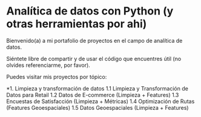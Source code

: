 # Analítica de datos con Python (y otras herramientas por ahi)

Bienvenido(a) a mi portafolio de proyectos en el campo de analítica de datos.

Siéntete libre de compartir y de usar el código que encuentres útil (no olvides referenciarme, por favor).

Puedes visitar mis proyectos por tópico:

*1. Limpieza y transformación de datos
    1.1 Limpieza y Transformación de Datos para Retail
    1.2 Datos de E-commerce (Limpieza + Features)
    1.3 Encuestas de Satisfacción (Limpieza + Métricas)
    1.4 Optimización de Rutas (Features Geoespaciales)
    1.5 Datos Geoespaciales (Limpieza + Features) 


